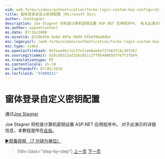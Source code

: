 ```yaml
---
uid: web-forms/videos/authentication/forms-login-custom-key-configuration
title: 窗体登录自定义密钥配置 |Microsoft Docs
author: JoeStagner
description: Joe Stagner 将检查计算机密钥设置 ASP.NET 应用程序中。 有关此演示的详细信息，本教程都在这里。
ms.author: aspnetcontent
ms.date: 07/16/2008
ms.assetid: 6310b458-5e6e-497e-9989-9fbdf0ba9db4
msc.legacyurl: /web-forms/videos/authentication/forms-login-custom-key-configuration
msc.type: video
ms.openlocfilehash: 0efeae0bc7ec17e7cee8ae9af17a637c8c36f267
ms.sourcegitcommit: b28cd0313af316c051c2ff8549865bff67f2fbb4
ms.translationtype: MT
ms.contentlocale: zh-CN
ms.lasthandoff: 07/05/2018
ms.locfileid: "37809311"
---
```

<a name="forms-login-custom-key-configuration"></a>窗体登录自定义密钥配置
====================
通过[Joe Stagner](https://github.com/JoeStagner)

Joe Stagner 将检查计算机密钥设置 ASP.NET 应用程序中。 对于此演示的详细信息，本教程是所在[此处](../../overview/older-versions-security/introduction/forms-authentication-configuration-and-advanced-topics-vb.md)。

[&#9654;观看视频 （7 分钟为单位）](https://channel9.msdn.com/Blogs/ASP-NET-Site-Videos/forms-login-custom-key-configuration)

> [!div class="step-by-step"]
> [上一页](asp-forms-login-relocation.md)
> [下一页](add-custom-data-to-the-authentication-method.md)
